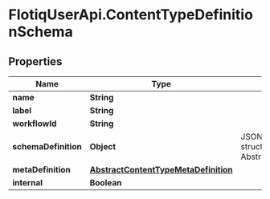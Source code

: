 # FlotiqUserApi.ContentTypeDefinitionSchema

## Properties

Name | Type | Description | Notes
------------ | ------------- | ------------- | -------------
**name** | **String** |  | 
**label** | **String** |  | 
**workflowId** | **String** |  | [optional] 
**schemaDefinition** | **Object** | JSON Schema object defining structure. Extending AbstractContentTypeSchemaDefinition | 
**metaDefinition** | [**AbstractContentTypeMetaDefinition**](.md) |  | 
**internal** | **Boolean** |  | [optional] 


